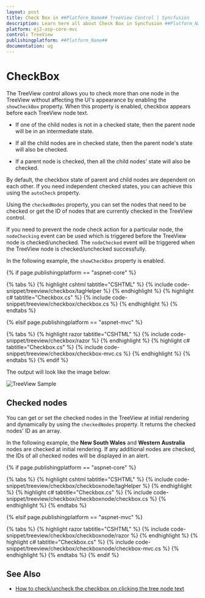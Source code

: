 ```yaml
---
layout: post
title: Check Box in ##Platform_Name## TreeView Control | Syncfusion
description: Learn here all about Check Box in Syncfusion ##Platform_Name## TreeView control of Syncfusion Essential JS 2 and more.
platform: ej2-asp-core-mvc
control: TreeView
publishingplatform: ##Platform_Name##
documentation: ug
---
```



# CheckBox

The TreeView control allows you to check more than one node in the TreeView without affecting the UI's appearance by enabling the `showCheckBox` property. When this property is enabled, checkbox appears before each TreeView node text.

* If one of the child nodes is not in a checked state, then the parent node will be in an intermediate state.

* If all the child nodes are in checked state, then the parent node's state will also be checked.

* If a parent node is checked, then all the child nodes' state will also be checked.

By default, the checkbox state of parent and child nodes are dependent on each other. If you need independent checked states, you can achieve this using the `autoCheck` property.

Using the `checkedNodes` property, you can set the nodes that need to be checked or get the ID of nodes that are currently checked in the TreeView control.

If you need to prevent the node check action for a particular node, the `nodeChecking` event can be used which is triggered before the TreeView node is checked/unchecked. The `nodeChecked` event will be triggered when the TreeView node is checked/unchecked successfully.

In the following example, the `showCheckBox` property is enabled.

{% if page.publishingplatform == "aspnet-core" %}

{% tabs %}
{% highlight cshtml tabtitle="CSHTML" %}
{% include code-snippet/treeview/checkbox/tagHelper %}
{% endhighlight %}
{% highlight c# tabtitle="Checkbox.cs" %}
{% include code-snippet/treeview/checkbox/checkbox.cs %}
{% endhighlight %}
{% endtabs %}

{% elsif page.publishingplatform == "aspnet-mvc" %}

{% tabs %}
{% highlight razor tabtitle="CSHTML" %}
{% include code-snippet/treeview/checkbox/razor %}
{% endhighlight %}
{% highlight c# tabtitle="Checkbox.cs" %}
{% include code-snippet/treeview/checkbox/checkbox-mvc.cs %}
{% endhighlight %}
{% endtabs %}
{% endif %}



The output will look like the image below:

![TreeView Sample](./images/checkbox.PNG)

## Checked nodes

You can get or set the checked nodes in the TreeView at initial rendering and dynamically by using the `checkedNodes` property. It returns the checked nodes' ID as an array.

In the following example, the **New South Wales** and **Western Australia** nodes are checked at initial rendering. If any additional nodes are checked, the IDs of all checked nodes will be displayed in an alert.

{% if page.publishingplatform == "aspnet-core" %}

{% tabs %}
{% highlight cshtml tabtitle="CSHTML" %}
{% include code-snippet/treeview/checkbox/checkboxnode/tagHelper %}
{% endhighlight %}
{% highlight c# tabtitle="Checkbox.cs" %}
{% include code-snippet/treeview/checkbox/checkboxnode/checkbox.cs %}
{% endhighlight %}
{% endtabs %}

{% elsif page.publishingplatform == "aspnet-mvc" %}

{% tabs %}
{% highlight razor tabtitle="CSHTML" %}
{% include code-snippet/treeview/checkbox/checkboxnode/razor %}
{% endhighlight %}
{% highlight c# tabtitle="Checkbox.cs" %}
{% include code-snippet/treeview/checkbox/checkboxnode/checkbox-mvc.cs %}
{% endhighlight %}
{% endtabs %}
{% endif %}



## See Also

* [How to check/uncheck the checkbox on clicking the tree node text](./how-to/check-uncheck-the-checkbox-on-clicking-the-tree-node-text)
